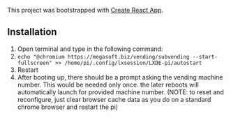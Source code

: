 This project was bootstrapped with [Create React App](https://github.com/facebook/create-react-app).


## Installation
1. Open terminal and type in the following command:
2. `echo "@chromium https://megasoft.biz/vending/subvending --start-fullscreen" >> /home/pi/.config/lxsession/LXDE-pi/autostart`
3. Restart
4. After booting up, there should be a prompt asking the vending machine number. This would be needed only once. the later reboots will automatically launch for provided machine number. (NOTE: to reset and reconfigure, just clear browser cache data as you do on a standard chrome browser and restart the pi)
